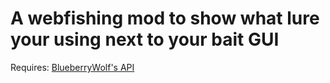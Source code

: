 # A webfishing mod to show what lure your using next to your bait GUI

Requires: 
[BlueberryWolf's API](https://thunderstore.io/c/webfishing/p/BlueberryWolfi/BlueberryWolfiAPIs/)
